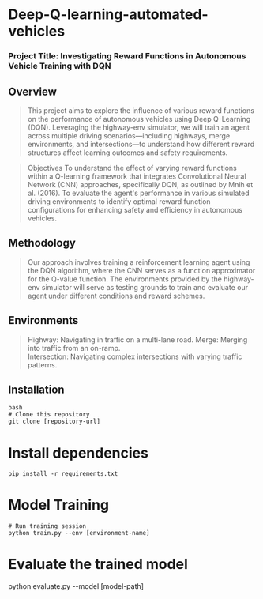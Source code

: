 # Deep-Q-learning-automated-vehicles

### Project Title: Investigating Reward Functions in Autonomous Vehicle Training with DQN

## Overview

> This project aims to explore the influence of various reward functions on the performance of autonomous vehicles using Deep Q-Learning (DQN). Leveraging the highway-env simulator, we will train an agent across multiple driving scenarios—including highways, merge environments, and intersections—to understand how different reward structures affect learning outcomes and safety requirements.

> Objectives
To understand the effect of varying reward functions within a Q-learning framework that integrates Convolutional Neural Network (CNN) approaches, specifically DQN, as outlined by Mnih et al. (2016).
To evaluate the agent's performance in various simulated driving environments to identify optimal reward function configurations for enhancing safety and efficiency in autonomous vehicles.

## Methodology
> Our approach involves training a reinforcement learning agent using the DQN algorithm, where the CNN serves as a function approximator for the Q-value function. The environments provided by the highway-env simulator will serve as testing grounds to train and evaluate our agent under different conditions and reward schemes.

## Environments
> Highway: Navigating in traffic on a multi-lane road.
> Merge: Merging into traffic from an on-ramp.  
> Intersection: Navigating complex intersections with varying traffic patterns.

## Installation
```{python}
bash
# Clone this repository
git clone [repository-url]
```
# Install dependencies
```{python}
pip install -r requirements.txt
```
# Model Training 
```{python}
# Run training session
python train.py --env [environment-name]
```
# Evaluate the trained model
python evaluate.py --model [model-path]
